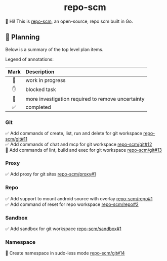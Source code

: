 <h1 align="center">repo-scm</h1>



👋 Hi! This is [repo-scm](https://github.com/repo-scm), an open-source, repo scm built in Go.



## 🚀 Planning

Below is a summary of the top level plan items.

Legend of annotations:

| Mark | Description                                       |
|:----:|:--------------------------------------------------|
|  🏃  | work in progress                                  |
|  ✋  | blocked task                                      |
|  🔵  | more investigation required to remove uncertainty |
|  ✅  | completed                                         |

### Git

✅ Add commands of create, list, run and delete for git workspace [repo-scm/git#11](https://github.com/repo-scm/git/issues/11)  
✅ Add commands of chat and mcp for git workspace [repo-scm/git#12](https://github.com/repo-scm/git/issues/12)  
🏃 Add commands of lint, build and exec for git workspace [repo-scm/git#13](https://github.com/repo-scm/git/issues/13)

### Proxy

✅ Add proxy for git sites [repo-scm/proxy#1](https://github.com/repo-scm/proxy/issues/1)

### Repo

✅ Add support to mount android source with overlay [repo-scm/repo#1](https://github.com/repo-scm/repo/issues/1)  
✅ Add command of reset for repo workspace [repo-scm/repo#2](https://github.com/repo-scm/repo/issues/2)

### Sandbox

✅ Add sandbox for git workspace [repo-scm/sandbox#1](https://github.com/repo-scm/sandbox/issues/1)

### Namespace

🔵 Create namespace in sudo-less mode [repo-scm/git#14](https://github.com/repo-scm/git/issues/14)
